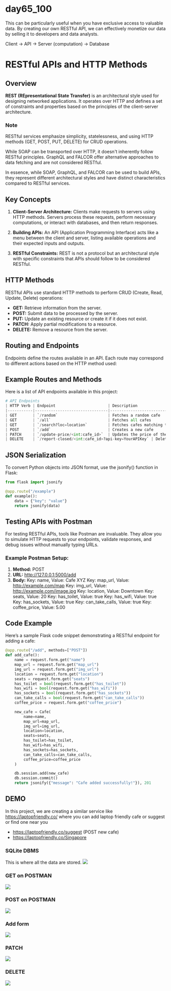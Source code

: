 # day65_100
This can be particularly useful when you have exclusive access to valuable data. By creating our own RESTful API, we can effectively monetize our data by selling it to developers and data analysts.

Client -> API -> Server (computation) -> Database

# RESTful APIs and HTTP Methods

## Overview
**REST (REpresentational State Transfer)** is an architectural style used for designing networked applications. It operates over HTTP and defines a set of constraints and properties based on the principles of the client-server architecture.

### Note
RESTful services emphasize simplicity, statelessness, and using HTTP methods (GET, POST, PUT, DELETE) for CRUD operations.

While SOAP can be transported over HTTP, it doesn't inherently follow RESTful principles. GraphQL and FALCOR offer alternative approaches to data fetching and are not considered RESTful.   

In essence, while SOAP, GraphQL, and FALCOR can be used to build APIs, they represent different architectural styles and have distinct characteristics compared to RESTful services.

## Key Concepts

1. __Client-Server Architecture:__
Clients make requests to servers using HTTP methods.
Servers process these requests, perform necessary computations, or interact with databases, and then return responses.

2. __Building APIs:__
An API (Application Programming Interface) acts like a menu between the client and server, listing available operations and their expected inputs and outputs.

3. __RESTful Constraints:__
REST is not a protocol but an architectural style with specific constraints that APIs should follow to be considered RESTful.

## HTTP Methods
RESTful APIs use standard HTTP methods to perform CRUD (Create, Read, Update, Delete) operations:

- __GET:__ Retrieve information from the server.
- __POST:__ Submit data to be processed by the server.
- __PUT:__ Update an existing resource or create it if it does not exist.
- __PATCH:__ Apply partial modifications to a resource.
- __DELETE:__ Remove a resource from the server.

## Routing and Endpoints
Endpoints define the routes available in an API. Each route may correspond to different actions based on the HTTP method used:

## Example Routes and Methods
Here is a list of API endpoints available in this project:
```python
# API Endpoints
| HTTP Verb | Endpoint                       | Description                                    |
|-----------|--------------------------------|------------------------------------------------|
| GET       | `/random`                      | Fetches a random cafe                          |
| GET       | `/all`                         | Fetches all cafes                              |
| GET       | `/search?loc=location`         | Fetches cafes matching the specified location  |
| POST      | `/add`                         | Creates a new cafe                             |
| PATCH     | `/update-price/<int:cafe_id>`  | Updates the price of the specified cafe        |
| DELETE    | `/report-closed/<int:cafe_id>?api-key=YourAPIKey` | Deletes the specified cafe  |
```

## JSON Serialization
To convert Python objects into JSON format, use the jsonify() function in Flask:
```python
from flask import jsonify

@app.route("/example")
def example():
    data = {"key": "value"}
    return jsonify(data)
```
## Testing APIs with Postman
For testing RESTful APIs, tools like Postman are invaluable. They allow you to simulate HTTP requests to your endpoints, validate responses, and debug issues without manually typing URLs.

### Example Postman Setup:

1. **Method:** POST
2. **URL:** http://127.0.0.1:5000/add
3. **Body:**
Key: name, Value: Cafe XYZ
Key: map_url, Value: http://example.com/map
Key: img_url, Value: http://example.com/image.jpg
Key: location, Value: Downtown
Key: seats, Value: 20
Key: has_toilet, Value: true
Key: has_wifi, Value: true
Key: has_sockets, Value: true
Key: can_take_calls, Value: true
Key: coffee_price, Value: 5.00

## Code Example
Here’s a sample Flask code snippet demonstrating a RESTful endpoint for adding a cafe:
```python
@app.route("/add", methods=["POST"])
def add_cafe():
    name = request.form.get("name")
    map_url = request.form.get("map_url")
    img_url = request.form.get("img_url")
    location = request.form.get("location")
    seats = request.form.get("seats")
    has_toilet = bool(request.form.get("has_toilet"))
    has_wifi = bool(request.form.get("has_wifi"))
    has_sockets = bool(request.form.get("has_sockets"))
    can_take_calls = bool(request.form.get("can_take_calls"))
    coffee_price = request.form.get("coffee_price")

    new_cafe = Cafe(
        name=name,
        map_url=map_url,
        img_url=img_url,
        location=location,
        seats=seats,
        has_toilet=has_toilet,
        has_wifi=has_wifi,
        has_sockets=has_sockets,
        can_take_calls=can_take_calls,
        coffee_price=coffee_price
    )

    db.session.add(new_cafe)
    db.session.commit()
    return jsonify({"message": "Cafe added successfully!"}), 201
```

## DEMO
In this project, we are creating a similar service like https://laptopfriendly.co/ where you can add laptop friendly cafe or suggest or find one near you 
- https://laptopfriendly.co/suggest (POST new cafe)
- https://laptopfriendly.co/Singapore

### SQLite DBMS
This is where all the data are stored.
![](https://github.com/AlvinChin1608/day65_100/blob/main/screenshots_demo/SQL_DBMS.png)

### GET on POSTMAN
![](https://github.com/AlvinChin1608/day65_100/blob/main/screenshots_demo/GET-all_cafe.png)

### POST on POSTMAN
![](https://github.com/AlvinChin1608/day65_100/blob/main/screenshots_demo/POST_new_cafe.png)

### Add form 
![](https://github.com/AlvinChin1608/day65_100/blob/main/screenshots_demo/Screenshot%202024-08-07%20at%2023.26.19.png)

### PATCH 
![](https://github.com/AlvinChin1608/day65_100/blob/main/screenshots_demo/PATCH-Update_Coffee_Price_for_cafe.png)

### DELETE
![](https://github.com/AlvinChin1608/day65_100/blob/main/screenshots_demo/DELETE-a_cafe_by_ID.png)

